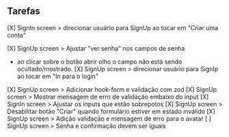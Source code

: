 ## Tarefas

[X] SignIn screen > direcionar usuário para SignUp ao tocar em "Criar uma conta"

[X] SignUp screen > Ajustar "ver senha" nos campos de senha
 - ao clicar sobre o botão abrir olho o campo não está sendo ocultado/mostrado.
[X] SignUp screen > direcionar usuário para SignIp ao tocar em "In para o login"

[X] SignUp screen > Adicionar hook-form e validação com zod
[X] SignUp screen > Mostrar mensagem de erro de validação embaixo do input
[X] SignIn screen > Ajustar os inputs que estão sobrepotos
[X] SignUp screen > Desabilitar botão "Criar" quando formulário estiver em estado inválido
[X] SignUp screen > Adição validação e mensagem de erro para o avatar
[ ] SignUp screen > Senha e confirmação devem ser iguais
